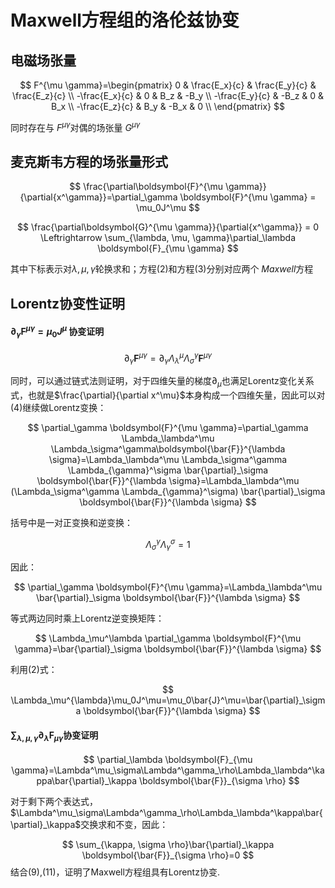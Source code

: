 # Maxwell方程组的洛伦兹协变

## 电磁场张量

$$
F^{\mu \gamma}=\begin{pmatrix}
0 & \frac{E_x}{c} & \frac{E_y}{c} & \frac{E_z}{c} \\
-\frac{E_x}{c} & 0 & B_z & -B_y \\
-\frac{E_y}{c} & -B_z & 0 & B_x \\
-\frac{E_z}{c} & B_y & -B_x & 0 \\
\end{pmatrix}
$$

同时存在与 $F^{\mu \gamma}$对偶的场张量 $G^{\mu \gamma}$

## 麦克斯韦方程的场张量形式

$$
\frac{\partial\boldsymbol{F}^{\mu \gamma}}{\partial{x^\gamma}}=\partial_\gamma \boldsymbol{F}^{\mu \gamma} = \mu_0J^\mu
$$

$$
\frac{\partial\boldsymbol{G}^{\mu \gamma}}{\partial{x^\gamma}} = 0 \Leftrightarrow \sum_{\lambda, \mu, \gamma}\partial_\lambda \boldsymbol{F}_{\mu \gamma}
$$

其中下标表示对$\lambda, \mu, \gamma$轮换求和；方程(2)和方程(3)分别对应两个 $Maxwell$方程

## Lorentz协变性证明

####  $\partial_\gamma \boldsymbol{F}^{\mu \gamma} = \mu_0J^\mu$ 协变证明

$$
\partial_\gamma \boldsymbol{F}^{\mu \gamma}=\partial_\gamma \Lambda_\lambda^\mu \Lambda_\sigma^\gamma\boldsymbol{F}^{\mu \gamma}
$$

同时，可以通过链式法则证明，对于四维矢量的梯度$\partial_\mu$也满足Lorentz变化关系式，也就是$\frac{\partial}{\partial x^\mu}$本身构成一个四维矢量，因此可以对(4)继续做Lorentz变换：

$$
\partial_\gamma \boldsymbol{F}^{\mu \gamma}=\partial_\gamma \Lambda_\lambda^\mu \Lambda_\sigma^\gamma\boldsymbol{\bar{F}}^{\lambda \sigma}=\Lambda_\lambda^\mu \Lambda_\sigma^\gamma \Lambda_{\gamma}^\sigma \bar{\partial}_\sigma \boldsymbol{\bar{F}}^{\lambda \sigma}=\Lambda_\lambda^\mu (\Lambda_\sigma^\gamma \Lambda_{\gamma}^\sigma) \bar{\partial}_\sigma \boldsymbol{\bar{F}}^{\lambda \sigma}
$$

括号中是一对正变换和逆变换：

$$
\Lambda_\sigma^\gamma \Lambda_{\gamma}^\sigma = 1
$$

因此：

$$
\partial_\gamma \boldsymbol{F}^{\mu \gamma}=\Lambda_\lambda^\mu \bar{\partial}_\sigma \boldsymbol{\bar{F}}^{\lambda \sigma}
$$

等式两边同时乘上Lorentz逆变换矩阵：

$$
\Lambda_\mu^\lambda \partial_\gamma \boldsymbol{F}^{\mu \gamma}=\bar{\partial}_\sigma \boldsymbol{\bar{F}}^{\lambda \sigma}
$$

利用(2)式：

$$
\Lambda_\mu^{\lambda}\mu_0J^\mu=\mu_0\bar{J}^\mu=\bar{\partial}_\sigma \boldsymbol{\bar{F}}^{\lambda \sigma}
$$

#### $\sum_{\lambda, \mu, \gamma}\partial_\lambda \boldsymbol{F}_{\mu \gamma}$协变证明

$$
\partial_\lambda \boldsymbol{F}_{\mu \gamma}=\Lambda^\mu_\sigma\Lambda^\gamma_\rho\Lambda_\lambda^\kappa\bar{\partial}_\kappa \boldsymbol{\bar{F}}_{\sigma \rho}
$$

对于剩下两个表达式，$\Lambda^\mu_\sigma\Lambda^\gamma_\rho\Lambda_\lambda^\kappa\bar{\partial}_\kappa$交换求和不变，因此：

$$
\sum_{\kappa, \sigma \rho}\bar{\partial}_\kappa \boldsymbol{\bar{F}}_{\sigma \rho}=0
$$
结合(9),(11)，证明了Maxwell方程组具有Lorentz协变.



